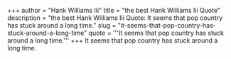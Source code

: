 +++
author = "Hank Williams Iii"
title = "the best Hank Williams Iii Quote"
description = "the best Hank Williams Iii Quote: It seems that pop country has stuck around a long time."
slug = "it-seems-that-pop-country-has-stuck-around-a-long-time"
quote = '''It seems that pop country has stuck around a long time.'''
+++
It seems that pop country has stuck around a long time.
